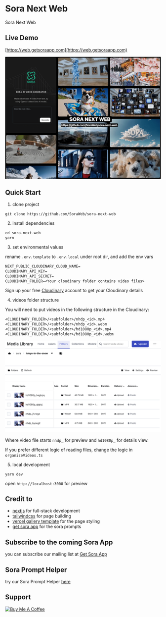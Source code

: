 # Sora Next Web

Sora Next Web

## Live Demo

[https://web.getsoraapp.com](https://web.getsoraapp.com)

![preview](./public/og-image.png)

## Quick Start

1. clone project

```shell
git clone https://github.com/SoraWeb/sora-next-web
```

2. install dependencies

```shell
cd sora-next-web
yarn
```

3. set environmental values

rename `.env.template` to `.env.local` under root dir, and add the env vars

```
NEXT_PUBLIC_CLOUDINARY_CLOUD_NAME=
CLOUDINARY_API_KEY=
CLOUDINARY_API_SECRET=
CLOUDINARY_FOLDER=<Your cloudinary folder contains video files>
```

Sign up your free [Cloudinary](https://cloudinary.com/) account to get your Cloudinary details

4. videos folder structure

You will need to put videos in the following structure in the Cloudinary:

```
<CLOUDINARY_FOLDER>/<subfolder>/nhdp_<id>.mp4
<CLOUDINARY_FOLDER>/<subfolder>/nhdp_<id>.webm
<CLOUDINARY_FOLDER>/<subfolder>/hd1080p_<id>.mp4
<CLOUDINARY_FOLDER>/<subfolder>/hd1080p_<id>.webm
```

![cloudinary](./public/cloudinary.png)

Where video file starts `nhdp_` for preview and `hd1080p_` for details view.

If you prefer different logic of reading files, change the logic in `organizeVideos.ts`

5. local development

```shell
yarn dev
```

open `http://localhost:3000` for preview

## Credit to

- [nextjs](https://nextjs.org/docs) for full-stack development
- [tailwindcss](https://tailwindcss.com/) for page building
- [vercel gallery template](https://vercel.com/templates/next.js/image-gallery-starter) for the page styling
- [get sora app](https://getsoraapp.com) for the sora prompts

## Subscribe to the coming Sora App

you can subscribe our mailing list at [Get Sora App](https://getsoraapp.com)

## Sora Prompt Helper

try our Sora Prompt Helper [here](https://soraprompt.chat/gpts)

## Support

<a href="https://www.buymeacoffee.com/jamesgong" target="_blank"><img src="https://cdn.buymeacoffee.com/buttons/default-orange.png" alt="Buy Me A Coffee" height="41" width="174"></a>
